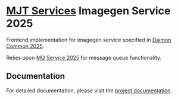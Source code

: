 # [MJT Services](https://github.com/mjt-services) Imagegen Service 2025

Frontend implementation for imagegen service specified in [Daimon Common 2025](https://github.com/mjt-services/imagegen-common-2025).


Relies upon [MQ Service 2025](https://github.com/mjt-services/mq-service-2025) for message queue functionality.

## Documentation

For detailed documentation, please visit the [project documentation](https://mjt-services.github.io/imagegen-service-frontend-2025/).

